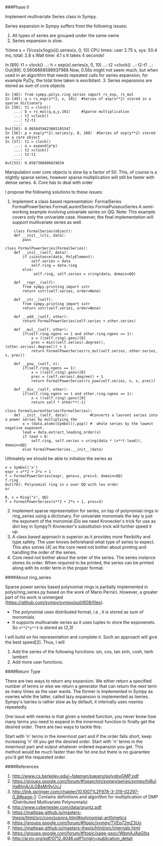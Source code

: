 ###Phase II

Implement multivariate Series class in Sympy.

Series expansion in Sympy suffers from the following issues:
1. All types of series are grouped under the same name
2. Series expansion is slow.

%time s = (1/cos(x/log(x))).series(x, 0, 10)
CPU times: user 2.75 s, sys: 50.4 ms, total: 2.8 s
Wall time: 4.1 s
It takes 4 seconds!

In [89]: t1 = clock()
    ...: h = exp(x).series(x, 0, 10)
    ...: t2 =clock()
    ...: t2-t1
    ...: 
Out[89]: 0.5608868598937988
Now, 0.56s might not seem much, but when used in an algorithm that needs repeated calls for series expansion,
for example PyDy, the total time taken is exorbitant.
3. Series expansions are stored as sum of core objects
```
In [48]: from sympy.polys.ring_series import rs_exp, rs_mul
In [49]: q = rs_exp(x**2, x, 101)  #Series of exp(x**2) stored in a sparse dictionary
In [50]: t1 = clock()
    ...: b = rs_mul(q,q,y,101)     #Sparse multiplication
    ...: t2 =clock()
    ...: t2-t1
    ...: 
Out[50]: 0.0010459423065185547
In [56]: p = exp(y**2).series(y, 0, 100)  #Series of exp(y**2) stored as a core object
In [57]: t1 = clock()
    ...: a = expand(p*p) 
    ...: t2 =clock()
    ...: t2-t1
    ...: 
Out[53]: 0.0587308406829834    
```
Manipulation over core objects is slow by a factor of 50. This, of course is a slightly sparse series, 
however sparse multiplication will still be faster with dense series.
4. Core has to deal with order

I propose the following solutions to these issues:

1. Implement a class based representation:
     FormalSeries
     FormalPowerSeries
     FormalLaurentSeries
     FormalPuiseuxSeries
A semi-working example involving univariate series on QQ:
Note: This example covers only the univariate case. However, the final
    implementation will support multivariate series as well.
```
    class FormalSeries(object):
    def __init__(cls, data):
        pass

class FormalPowerSeries(FormalSeries):
    def __init__(self, data):
        if isinstance(data, PolyElement):
            self.series = data
            self.ring = data.ring
        else:
             self.ring, self.series = sring(data, domain=QQ)

    def __repr__(self):
        from sympy.printing import sstr
        return sstr(self.series, order=None)

    def __str__(self):
        from sympy.printing import sstr
        return sstr(self.series, order=None)

    def __add__(self, other):
        return FormalPowerSeries(self.series + other.series)

    def __mul__(self, other):
        if(self.ring.ngens == 1 and other.ring.ngens == 1):
            x = ((self.ring).gens)[0]
            prec = min((self.series).degree(), (other.series).degree()) + 1
            return FormalPowerSeries(rs_mul(self.series, other.series, x, prec))

    def __pow__(self, n):
        if(self.ring.ngens == 1):
            x = ((self.ring).gens)[0]
            prec = (self.series).degree() + 1
            return FormalPowerSeries(rs_pow(self.series, n, x, prec))

    def __div__(self, other):
        if(self.ring.ngens == 1 and other.ring.ngens == 1):
            x = ((self.ring).gens)[0]
            return self * other**(-1)

class FormalLaurentSeries(FormalSeries):
    def __init__(self, data):          #Converts a laurent series into a power series by multiplying the 
        x = (data.atoms(Symbol)).pop() #  whole series by the lowest negative exponent.
        lead = data.extract_leading_order(x)
        if lead < 0:
            self.ring, self.series = sring(data * (x**(-lead)), domain=QQ)
        else FormalPowerSeries.__init__(data)
```
Ultimately we should be able to initialise the series as
```
x = Symbol('x')
expr = x**2 + 2*x + 1
f = FormalPowerSeries(expr, gens=x, prec=3, domain=QQ) 
f.ring
Out[78]: Polynomial ring in x over QQ with lex order
or

R, x = Ring("x", QQ)
f = FormalPowerSeries(x**2 + 2*x + 1, prec=3)
```
2. Implement sparse representation for series, on top of polynomial rings in
   ring_series using a dictionary. For univariate monomials the key is just the
   exponent of the monomial.(Do we need Kronecker's trick for use as dict key in
   Sympy?) Kronecker's substitution trick will further speed it up.  
3. A class based approach is superior as it provides more flexibility and type
   safety. The user knows beforehand what type of series to expect. This also
   solves [4] as the core need not bother about printing and handling the order
   of the series.
4. Core need not bother about the order of the series. The series instance
   stores its order. When required to be printed, the series can be printed
   along with its order term in the proper format.

####About ring_series

Sparse power series based polynomial rings is partially implemented in 
polys/ring_series.py based on the work of Mario Pernici. However,
 a greater part of his work is unmerged (https://github.com/sympy/sympy/pull/609/files).
* The polynomial uses distributed format, i.e , it is stored as sum of
monomials.
* It supports multivariate series as it uses tuples to store the exponenets. So
`x**2*y**3` is stored as (2,3)

 I will build on his representation and complete it. Such an approach will give
 the best speed[2]. Thus, I will

1. Add the series of the following functions: sin, cos, tan
sinh, cosh, tanh lambert
2. Add more user functions.

####Return Type

There are two ways to return any expansion. We either return a specified number
of terms or else we return a generator that can return the next term as many
times as the user wants. The former is implemented in Sympy as nseries while the
latter, called lazy expansion is implemented as lseries. Sympy's lseries is
rather slow as by default, it internally uses nseries repeatedly.

One issue with nseries is that given a nested function, you never know how many
terms you need to expand in the innermost function to finally get the desired
order. There are two ways to tackle this:

Start with 'n' terms in the innermost part and if the order falls short, keep
increasing 'n' till you get the desired order.  Start with 'n' terms in the
innermost part and output whatever ordered expansion you get. This method would
be much faster than the 1st one but there is no guarantee you'd get the
requested order.

####References
1. http://www.cs.berkeley.edu/~fateman/papers/polysbyGMP.pdf
2. https://groups.google.com/forum/#!searchin/sympy/series/sympy/hiRuIHa8ImA/JLOBsMr9yUcJ  
3. http://link.springer.com/chapter/10.1007%2F978-3-319-02297-0_8#page-1: Contains definitions and algorithm for multiplication of DMP (Distributed Multivariate Polynomials)
4. http://www.cybertester.com/data/gruntz.pdf
5. https://mattpap.github.io/masters-thesis/html/src/conclusions.html#polynomial-arithmetics
6. https://groups.google.com/forum/#!topic/sympy/TVEp72mZ3Uo
7. https://mattpap.github.io/masters-thesis/html/src/internals.html
8. https://groups.google.com/forum/#!topic/sage-gsoc/WbmAJAaGlhs
9. http://arxiv.org/pdf/0712.4046.pdf?origin=publication_detail

